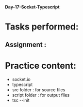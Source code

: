 #### Day-17-Socket-Typescript
# Tasks performed:

## Assignment :

# Practice content:
- socket.io
- typescript
- src folder : for source files
- script folder : for output files
- tsc --init